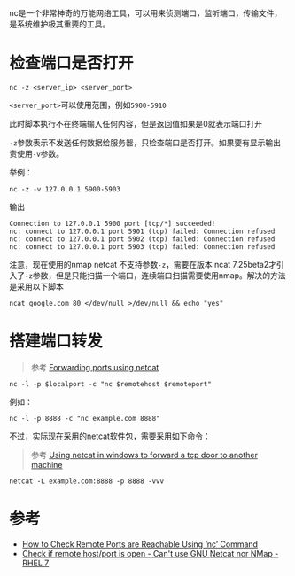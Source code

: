 nc是一个非常神奇的万能网络工具，可以用来侦测端口，监听端口，传输文件，是系统维护极其重要的工具。

# 检查端口是否打开

```
nc -z <server_ip> <server_port>
```

`<server_port>`可以使用范围，例如`5900-5910`

此时脚本执行不在终端输入任何内容，但是返回值如果是0就表示端口打开

`-z`参数表示不发送任何数据给服务器，只检查端口是否打开。如果要有显示输出责使用`-v`参数。 

举例：

```
nc -z -v 127.0.0.1 5900-5903
```

输出

```
Connection to 127.0.0.1 5900 port [tcp/*] succeeded!
nc: connect to 127.0.0.1 port 5901 (tcp) failed: Connection refused
nc: connect to 127.0.0.1 port 5902 (tcp) failed: Connection refused
nc: connect to 127.0.0.1 port 5903 (tcp) failed: Connection refused
```

注意，现在使用的nmap netcat 不支持参数`-z`，需要在版本 ncat 7.25beta2才引入了`-z`参数，但是只能扫描一个端口，连续端口扫描需要使用nmap。解决的方法是采用以下脚本

```
ncat google.com 80 </dev/null >/dev/null && echo "yes"
```

# 搭建端口转发

> 参考 [Forwarding ports using netcat](https://29a.ch/2009/5/10/forwarding-ports-using-netcat)

```
nc -l -p $localport -c "nc $remotehost $remoteport"
```

例如：

```
nc -l -p 8888 -c "nc example.com 8888"
```

不过，实际现在采用的netcat软件包，需要采用如下命令：

> 参考 [Using netcat in windows to forward a tcp door to another machine](https://serverfault.com/questions/332217/using-netcat-in-windows-to-forward-a-tcp-door-to-another-machine/504259#504259)

```
netcat -L example.com:8888 -p 8888 -vvv
```

# 参考

* [How to Check Remote Ports are Reachable Using ‘nc’ Command](https://www.tecmint.com/check-remote-port-in-linux/)
* [Check if remote host/port is open - Can't use GNU Netcat nor NMap - RHEL 7](https://serverfault.com/questions/788934/check-if-remote-host-port-is-open-cant-use-gnu-netcat-nor-nmap-rhel-7)
